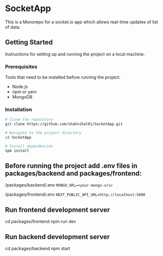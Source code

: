 # SocketApp
This is a Monorepo for a socket.io app which allows real-time updates of list of data.

## Getting Started
Instructions for setting up and running the project on a local machine.

### Prerequisites

Tools that need to be installed before running the project:
- Node.js
- npm or yarn
- MongoDB

### Installation
```bash
# Clone the repository
git clone https://github.com/shahnihal01/SocketApp.git

# Navigate to the project directory
cd SocketApp

# Install dependencies
npm install
```

## Before running the project add .env files in packages/backend and packages/frontend:
/packages/backend/.env
```MONGO_URL=<your-mongo-uri>```

/packages/frontend/.env
```NEXT_PUBLIC_API_URL=http://localhost:5000```

## Run frontend development server
cd packages/frontend
npm run dev

## Run backend development server
cd packages/backend
npm start
